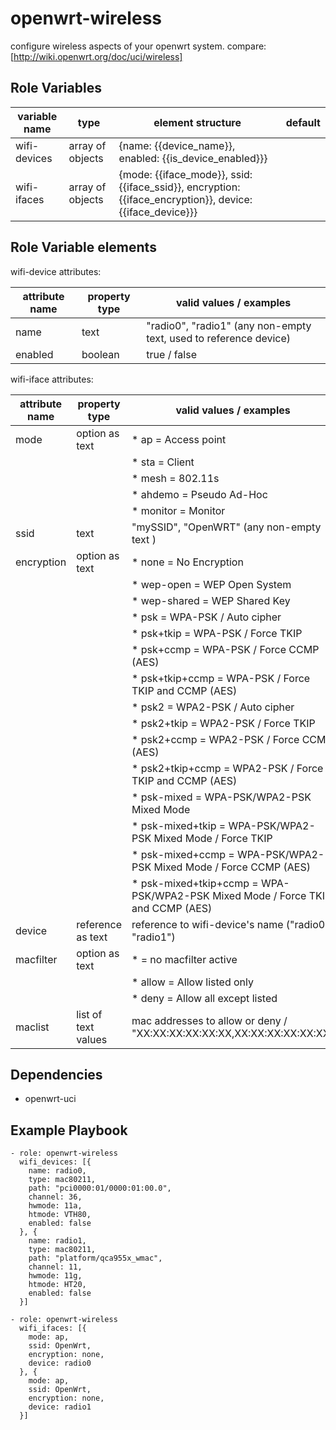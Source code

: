 openwrt-wireless
==============

configure wireless aspects of your openwrt system.
compare: [http://wiki.openwrt.org/doc/uci/wireless]

Role Variables
--------------

| variable name     | type             | element structure                                                                                        | default |
|-------------------|------------------|----------------------------------------------------------------------------------------------------------|---------|
| wifi-devices      | array of objects | {name: {{device_name}}, enabled: {{is_device_enabled}}}                                                  | <empty> |
| wifi-ifaces       | array of objects | {mode: {{iface_mode}}, ssid: {{iface_ssid}}, encryption: {{iface_encryption}}, device: {{iface_device}}} | <empty> |

Role Variable elements
----------------------

wifi-device attributes:

| attribute name | property type | valid values / examples                                           |
|----------------|---------------|-------------------------------------------------------------------|
| name           | text          | "radio0", "radio1" (any non-empty text, used to reference device) |
| enabled        | boolean       | true / false                                                      |

wifi-iface attributes:

| attribute name | property type       | valid values / examples                                                         |
|----------------|---------------------|---------------------------------------------------------------------------------|
| mode           | option as text      | * ap = Access point                                                             |
|                |                     | * sta = Client                                                                  |
|                |                     | * mesh = 802.11s                                                                |
|                |                     | * ahdemo = Pseudo Ad-Hoc                                                        |
|                |                     | * monitor = Monitor                                                             |
| ssid           | text                | "mySSID", "OpenWRT" (any non-empty text )                                       |
| encryption     | option as text      | * none = No Encryption                                                          |
|                |                     | * wep-open = WEP Open System                                                    |
|                |                     | * wep-shared = WEP Shared Key                                                   |
|                |                     | * psk = WPA-PSK / Auto cipher                                                   |
|                |                     | * psk+tkip = WPA-PSK / Force TKIP                                               |
|                |                     | * psk+ccmp = WPA-PSK / Force CCMP (AES)                                         |
|                |                     | * psk+tkip+ccmp = WPA-PSK / Force TKIP and CCMP (AES)                           |
|                |                     | * psk2 = WPA2-PSK / Auto cipher                                                 |
|                |                     | * psk2+tkip = WPA2-PSK / Force TKIP                                             |
|                |                     | * psk2+ccmp = WPA2-PSK / Force CCMP (AES)                                       |
|                |                     | * psk2+tkip+ccmp = WPA2-PSK / Force TKIP and CCMP (AES)                         |
|                |                     | * psk-mixed = WPA-PSK/WPA2-PSK Mixed Mode                                       |
|                |                     | * psk-mixed+tkip = WPA-PSK/WPA2-PSK Mixed Mode / Force TKIP                     |
|                |                     | * psk-mixed+ccmp = WPA-PSK/WPA2-PSK Mixed Mode / Force CCMP (AES)               |
|                |                     | * psk-mixed+tkip+ccmp = WPA-PSK/WPA2-PSK Mixed Mode / Force TKIP and CCMP (AES) |
| device         | reference as text   | reference to wifi-device's name ("radio0, "radio1")                             |
| macfilter      | option as text      | * <empty> = no macfilter active                                                 |
|                |                     | * allow = Allow listed only                                                     |
|                |                     | * deny = Allow all except listed                                                |
| maclist        | list of text values | mac addresses to allow or deny / "XX:XX:XX:XX:XX:XX,XX:XX:XX:XX:XX:XX"         |

Dependencies
------------

* openwrt-uci

Example Playbook
----------------

```
- role: openwrt-wireless
  wifi_devices: [{
    name: radio0,
    type: mac80211,
    path: "pci0000:01/0000:01:00.0",
    channel: 36,
    hwmode: 11a,
    htmode: VTH80,
    enabled: false
  }, {
    name: radio1,
    type: mac80211,
    path: "platform/qca955x_wmac",
    channel: 11,
    hwmode: 11g,
    htmode: HT20,
    enabled: false
  }]

- role: openwrt-wireless
  wifi_ifaces: [{
    mode: ap,
    ssid: OpenWrt,
    encryption: none,
    device: radio0
  }, {
    mode: ap,
    ssid: OpenWrt,
    encryption: none,
    device: radio1
  }]
```

[http://wiki.openwrt.org/doc/uci/wireless]: http://wiki.openwrt.org/doc/uci/wireless
[https://github.com/lefant/ansible-openwrt-wireless]: https://github.com/lefant/ansible-openwrt-wireless
